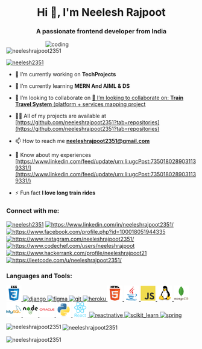 <h1 align="center">Hi 👋, I'm Neelesh Rajpoot</h1>
<h3 align="center">A passionate frontend developer from India</h3>
 
<img align="right" alt="coding" width="400" src="(https://camo.githubusercontent.com/48d30aafc86131bcb77c8085cea9ea944c74ae4f6026127eb5be2d7bae8f285b/68747470733a2f2f6d69726f2e6d656469756d2e636f6d2f76322f726573697a653a6669743a3637392f312a7a566e574a7479474f585f6b5549446d3663634366512e676966)">
<p align="left"> <img src="https://komarev.com/ghpvc/?username=neeleshrajpoot2351&label=Profile%20views&color=0e75b6&style=flat" alt="neeleshrajpoot2351" /> </p>

<p align="left"> <a href="https://twitter.com/neelesh2351" target="blank"><img src="https://img.shields.io/twitter/follow/neelesh2351?logo=twitter&style=for-the-badge" alt="neelesh2351" /></a> </p>

- 🔭 I’m currently working on **TechProjects**

- 🌱 I’m currently learning **MERN And AIML & DS**

- 👯 I’m looking to collaborate on [🤝 I’m looking to collaborate on: **Train Travel System** (platform + services mapping project](https://github.com/neeleshrajpoot2351/Train-Travel-by-NTech)

- 👨‍💻 All of my projects are available at [https://github.com/neeleshrajpoot2351?tab=repositories](https://github.com/neeleshrajpoot2351?tab=repositories)

- 📫 How to reach me **neeleshrajpoot2351@gmail.com**

- 📄 Know about my experiences [https://www.linkedin.com/feed/update/urn:li:ugcPost:7350180289031139331/](https://www.linkedin.com/feed/update/urn:li:ugcPost:7350180289031139331/)

- ⚡ Fun fact **I love long train rides**

<h3 align="left">Connect with me:</h3>
<p align="left">
<a href="https://twitter.com/neelesh2351" target="blank"><img align="center" src="https://raw.githubusercontent.com/rahuldkjain/github-profile-readme-generator/master/src/images/icons/Social/twitter.svg" alt="neelesh2351" height="30" width="40" /></a>
<a href="https://linkedin.com/in/https://www.linkedin.com/in/neeleshrajpoot2351/" target="blank"><img align="center" src="https://raw.githubusercontent.com/rahuldkjain/github-profile-readme-generator/master/src/images/icons/Social/linked-in-alt.svg" alt="https://www.linkedin.com/in/neeleshrajpoot2351/" height="30" width="40" /></a>
<a href="https://fb.com/https://www.facebook.com/profile.php?id=100018051944335" target="blank"><img align="center" src="https://raw.githubusercontent.com/rahuldkjain/github-profile-readme-generator/master/src/images/icons/Social/facebook.svg" alt="https://www.facebook.com/profile.php?id=100018051944335" height="30" width="40" /></a>
<a href="https://instagram.com/https://www.instagram.com/neeleshrajpoot2351/" target="blank"><img align="center" src="https://raw.githubusercontent.com/rahuldkjain/github-profile-readme-generator/master/src/images/icons/Social/instagram.svg" alt="https://www.instagram.com/neeleshrajpoot2351/" height="30" width="40" /></a>
<a href="https://www.codechef.com/users/https://www.codechef.com/users/neeleshrajpoot" target="blank"><img align="center" src="https://cdn.jsdelivr.net/npm/simple-icons@3.1.0/icons/codechef.svg" alt="https://www.codechef.com/users/neeleshrajpoot" height="30" width="40" /></a>
<a href="https://www.hackerrank.com/https://www.hackerrank.com/profile/neeleshrajpoot21" target="blank"><img align="center" src="https://raw.githubusercontent.com/rahuldkjain/github-profile-readme-generator/master/src/images/icons/Social/hackerrank.svg" alt="https://www.hackerrank.com/profile/neeleshrajpoot21" height="30" width="40" /></a>
<a href="https://www.leetcode.com/https://leetcode.com/u/neeleshrajpoot2351/" target="blank"><img align="center" src="https://raw.githubusercontent.com/rahuldkjain/github-profile-readme-generator/master/src/images/icons/Social/leet-code.svg" alt="https://leetcode.com/u/neeleshrajpoot2351/" height="30" width="40" /></a>
</p>

<h3 align="left">Languages and Tools:</h3>
<p align="left"> <a href="https://www.w3schools.com/css/" target="_blank" rel="noreferrer"> <img src="https://raw.githubusercontent.com/devicons/devicon/master/icons/css3/css3-original-wordmark.svg" alt="css3" width="40" height="40"/> </a> <a href="https://www.djangoproject.com/" target="_blank" rel="noreferrer"> <img src="https://cdn.worldvectorlogo.com/logos/django.svg" alt="django" width="40" height="40"/> </a> <a href="https://www.figma.com/" target="_blank" rel="noreferrer"> <img src="https://www.vectorlogo.zone/logos/figma/figma-icon.svg" alt="figma" width="40" height="40"/> </a> <a href="https://git-scm.com/" target="_blank" rel="noreferrer"> <img src="https://www.vectorlogo.zone/logos/git-scm/git-scm-icon.svg" alt="git" width="40" height="40"/> </a> <a href="https://heroku.com" target="_blank" rel="noreferrer"> <img src="https://www.vectorlogo.zone/logos/heroku/heroku-icon.svg" alt="heroku" width="40" height="40"/> </a> <a href="https://www.w3.org/html/" target="_blank" rel="noreferrer"> <img src="https://raw.githubusercontent.com/devicons/devicon/master/icons/html5/html5-original-wordmark.svg" alt="html5" width="40" height="40"/> </a> <a href="https://www.java.com" target="_blank" rel="noreferrer"> <img src="https://raw.githubusercontent.com/devicons/devicon/master/icons/java/java-original.svg" alt="java" width="40" height="40"/> </a> <a href="https://developer.mozilla.org/en-US/docs/Web/JavaScript" target="_blank" rel="noreferrer"> <img src="https://raw.githubusercontent.com/devicons/devicon/master/icons/javascript/javascript-original.svg" alt="javascript" width="40" height="40"/> </a> <a href="https://www.linux.org/" target="_blank" rel="noreferrer"> <img src="https://raw.githubusercontent.com/devicons/devicon/master/icons/linux/linux-original.svg" alt="linux" width="40" height="40"/> </a> <a href="https://www.mongodb.com/" target="_blank" rel="noreferrer"> <img src="https://raw.githubusercontent.com/devicons/devicon/master/icons/mongodb/mongodb-original-wordmark.svg" alt="mongodb" width="40" height="40"/> </a> <a href="https://www.mysql.com/" target="_blank" rel="noreferrer"> <img src="https://raw.githubusercontent.com/devicons/devicon/master/icons/mysql/mysql-original-wordmark.svg" alt="mysql" width="40" height="40"/> </a> <a href="https://nodejs.org" target="_blank" rel="noreferrer"> <img src="https://raw.githubusercontent.com/devicons/devicon/master/icons/nodejs/nodejs-original-wordmark.svg" alt="nodejs" width="40" height="40"/> </a> <a href="https://www.oracle.com/" target="_blank" rel="noreferrer"> <img src="https://raw.githubusercontent.com/devicons/devicon/master/icons/oracle/oracle-original.svg" alt="oracle" width="40" height="40"/> </a> <a href="https://www.python.org" target="_blank" rel="noreferrer"> <img src="https://raw.githubusercontent.com/devicons/devicon/master/icons/python/python-original.svg" alt="python" width="40" height="40"/> </a> <a href="https://reactjs.org/" target="_blank" rel="noreferrer"> <img src="https://raw.githubusercontent.com/devicons/devicon/master/icons/react/react-original-wordmark.svg" alt="react" width="40" height="40"/> </a> <a href="https://reactnative.dev/" target="_blank" rel="noreferrer"> <img src="https://reactnative.dev/img/header_logo.svg" alt="reactnative" width="40" height="40"/> </a> <a href="https://scikit-learn.org/" target="_blank" rel="noreferrer"> <img src="https://upload.wikimedia.org/wikipedia/commons/0/05/Scikit_learn_logo_small.svg" alt="scikit_learn" width="40" height="40"/> </a> <a href="https://spring.io/" target="_blank" rel="noreferrer"> <img src="https://www.vectorlogo.zone/logos/springio/springio-icon.svg" alt="spring" width="40" height="40"/> </a> </p>

<p><img align="left" src="https://github-readme-stats.vercel.app/api/top-langs?username=neeleshrajpoot2351&show_icons=true&locale=en&layout=compact" alt="neeleshrajpoot2351" /></p>

<p>&nbsp;<img align="center" src="https://github-readme-stats.vercel.app/api?username=neeleshrajpoot2351&show_icons=true&locale=en" alt="neeleshrajpoot2351" /></p>

<p><img align="center" src="https://github-readme-streak-stats.herokuapp.com/?user=neeleshrajpoot2351&" alt="neeleshrajpoot2351" /></p>


<!--
**neeleshrajpoot2351/neeleshrajpoot2351** is a ✨ _special_ ✨ repository because its `README.md` (this file) appears on your GitHub profile.

Here are some ideas to get you started:

- 🔭 I’m currently working on ...
- 🌱 I’m currently learning ...
- 👯 I’m looking to collaborate on ...
- 🤔 I’m looking for help with ...
- 💬 Ask me about ...
- 📫 How to reach me: ...
- 😄 Pronouns: ...
- ⚡ Fun fact: ...
-->
